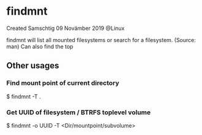 # findmnt
Created Samschtig 09 Novämber 2019
@Linux

findmnt will list all mounted filesystems or search for a filesystem. (Source: man) 
Can also find the top

Other usages
------------

### Find mount point of current directory
$ findmnt -T . 

### Get UUID of filesystem / BTRFS toplevel volume
$ findmnt -o UUID -T <Dir/mountpoint/subvolume>

